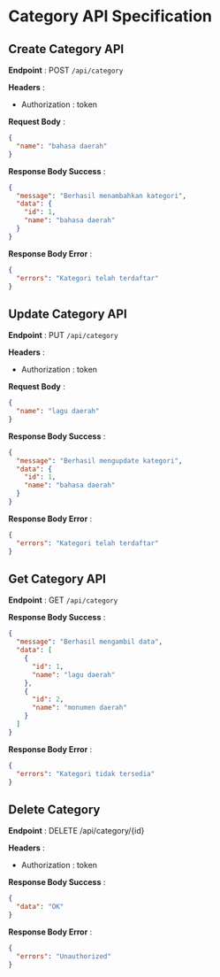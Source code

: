 # Category API Specification

## Create Category API

**Endpoint** : POST `/api/category`

**Headers** :

- Authorization : token

**Request Body** :

```json
{
  "name": "bahasa daerah"
}
```

**Response Body Success** :

```json
{
  "message": "Berhasil menambahkan kategori",
  "data": {
    "id": 1,
    "name": "bahasa daerah"
  }
}
```

**Response Body Error** :

```json
{
  "errors": "Kategori telah terdaftar"
}
```

## Update Category API

**Endpoint** : PUT `/api/category`

**Headers** :

- Authorization : token

**Request Body** :

```json
{
  "name": "lagu daerah"
}
```

**Response Body Success** :

```json
{
  "message": "Berhasil mengupdate kategori",
  "data": {
    "id": 1,
    "name": "bahasa daerah"
  }
}
```

**Response Body Error** :

```json
{
  "errors": "Kategori telah terdaftar"
}
```

## Get Category API

**Endpoint** : GET `/api/category`

**Response Body Success** :

```json
{
  "message": "Berhasil mengambil data",
  "data": [
    {
      "id": 1,
      "name": "lagu daerah"
    },
    {
      "id": 2,
      "name": "monumen daerah"
    }
  ]
}
```

**Response Body Error** :

```json
{
  "errors": "Kategori tidak tersedia"
}
```

## Delete Category

**Endpoint** : DELETE /api/category/{id}

**Headers** :

- Authorization : token

**Response Body Success** :

```json
{
  "data": "OK"
}
```

**Response Body Error** :

```json
{
  "errors": "Unauthorized"
}
```
